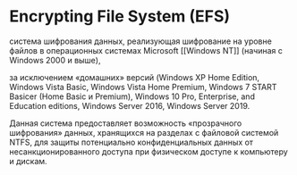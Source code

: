 # Encrypting File System (EFS)  

система шифрования данных, реализующая шифрование на уровне файлов в операционных системах Microsoft [[Windows NT]] (начиная с Windows 2000 и выше), 

за исключением «домашних» версий (Windows XP Home Edition, Windows Vista Basic, Windows Vista Home Premium, Windows 7 START
Basicer (Home Basic и Premium), Windows 10 Pro, Enterprise, and Education editions, Windows Server 2016, Windows Server 2019. 

Данная система предоставляет возможность «прозрачного шифрования» данных, хранящихся на разделах с файловой системой NTFS, для защиты потенциально конфиденциальных данных от несанкционированного доступа при физическом доступе к компьютеру и дискам.
